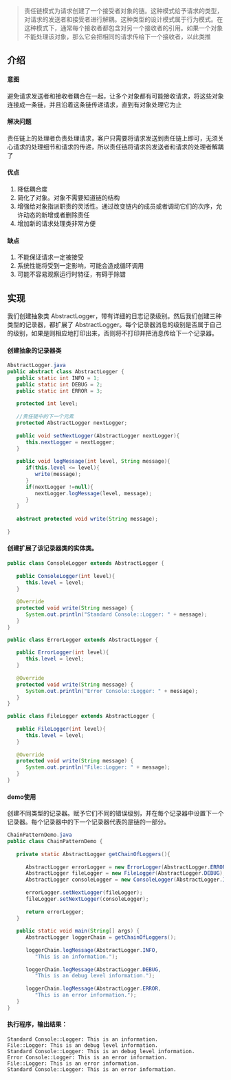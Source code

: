 > 责任链模式为请求创建了一个接受者对象的链。这种模式给予请求的类型，对请求的发送者和接受者进行解耦。这种类型的设计模式属于行为模式。在这种模式下，通常每个接收者都包含对另一个接收者的引用。如果一个对象不能处理该对象，那么它会把相同的请求传给下一个接收者，以此类推

## 介绍
#### 意图
避免请求发送者和接收者耦合在一起，让多个对象都有可能接收请求，将这些对象连接成一条链，并且沿着这条链传递请求，直到有对象处理它为止

#### 解决问题
责任链上的处理者负责处理请求，客户只需要将请求发送到责任链上即可，无须关心请求的处理细节和请求的传递，所以责任链将请求的发送者和请求的处理者解耦了

#### 优点
1. 降低耦合度
2. 简化了对象。对象不需要知道链的结构
3. 增强给对象指派职责的灵活性。通过改变链内的成员或者调动它们的次序，允许动态的新增或者删除责任
4. 增加新的请求处理类非常方便

#### 缺点
1. 不能保证请求一定被接受
2. 系统性能将受到一定影响，可能会造成循环调用
3. 可能不容易观察运行时特征，有碍于除错

## 实现
我们创建抽象类 AbstractLogger，带有详细的日志记录级别。然后我们创建三种类型的记录器，都扩展了 AbstractLogger。每个记录器消息的级别是否属于自己的级别，如果是则相应地打印出来，否则将不打印并把消息传给下一个记录器。


#### 创建抽象的记录器类
```java
AbstractLogger.java
public abstract class AbstractLogger {
   public static int INFO = 1;
   public static int DEBUG = 2;
   public static int ERROR = 3;
 
   protected int level;
 
   //责任链中的下一个元素
   protected AbstractLogger nextLogger;
 
   public void setNextLogger(AbstractLogger nextLogger){
      this.nextLogger = nextLogger;
   }
 
   public void logMessage(int level, String message){
      if(this.level <= level){
         write(message);
      }
      if(nextLogger !=null){
         nextLogger.logMessage(level, message);
      }
   }
 
   abstract protected void write(String message);
   
}
```

#### 创建扩展了该记录器类的实体类。
```java
public class ConsoleLogger extends AbstractLogger {
 
   public ConsoleLogger(int level){
      this.level = level;
   }
 
   @Override
   protected void write(String message) {    
      System.out.println("Standard Console::Logger: " + message);
   }
}
```

```java
public class ErrorLogger extends AbstractLogger {
 
   public ErrorLogger(int level){
      this.level = level;
   }
 
   @Override
   protected void write(String message) {    
      System.out.println("Error Console::Logger: " + message);
   }
}
```

```java
public class FileLogger extends AbstractLogger {
 
   public FileLogger(int level){
      this.level = level;
   }
 
   @Override
   protected void write(String message) {    
      System.out.println("File::Logger: " + message);
   }
}

```


#### demo使用
创建不同类型的记录器。赋予它们不同的错误级别，并在每个记录器中设置下一个记录器。每个记录器中的下一个记录器代表的是链的一部分。
```java
ChainPatternDemo.java
public class ChainPatternDemo {
   
   private static AbstractLogger getChainOfLoggers(){
 
      AbstractLogger errorLogger = new ErrorLogger(AbstractLogger.ERROR);
      AbstractLogger fileLogger = new FileLogger(AbstractLogger.DEBUG);
      AbstractLogger consoleLogger = new ConsoleLogger(AbstractLogger.INFO);
 
      errorLogger.setNextLogger(fileLogger);
      fileLogger.setNextLogger(consoleLogger);
 
      return errorLogger;  
   }
 
   public static void main(String[] args) {
      AbstractLogger loggerChain = getChainOfLoggers();
 
      loggerChain.logMessage(AbstractLogger.INFO, 
         "This is an information.");
 
      loggerChain.logMessage(AbstractLogger.DEBUG, 
         "This is an debug level information.");
 
      loggerChain.logMessage(AbstractLogger.ERROR, 
         "This is an error information.");
   }
}
```

#### 执行程序，输出结果：
```
Standard Console::Logger: This is an information.
File::Logger: This is an debug level information.
Standard Console::Logger: This is an debug level information.
Error Console::Logger: This is an error information.
File::Logger: This is an error information.
Standard Console::Logger: This is an error information.
```